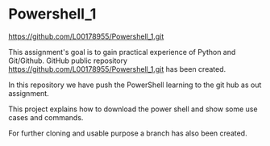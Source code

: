 # Powershell_1
https://github.com/L00178955/Powershell_1.git

This assignment's goal is to gain practical experience of Python and Git/Github. GitHub public repository https://github.com/L00178955/Powershell_1.git has been created.

In this repository we have push the PowerShell learning to the git hub as out assignment.

This project explains how to download the power shell and show some use cases and commands.

For further cloning and usable purpose a branch has also been created.

